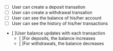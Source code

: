 - [ ] User can create a deposit transation
- [ ] User can create a withdrawal transation
- [ ] User can see the balance of his/her account
- [ ] User can see the history of his/her transactions
- [ ]User balance updates with each transaction
  - [ ]For deposits, the balance increases
  - [ ]For withdrawals, the balance decreases
